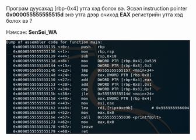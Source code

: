 Програм дуусахад [rbp-0x4] утга хэд болох вэ. Эсвэл instruction pointer **0x000055555555515d** энэ утга дээр очиход **EAX** регистрийн утга хэд болох вэ ?

Нэмсэн: **SenSei_WA**

![img](https://github.com/oyusec/OyuSec-CTF/blob/master/Reverse%20Engineering/ASM1/challenge.png)
